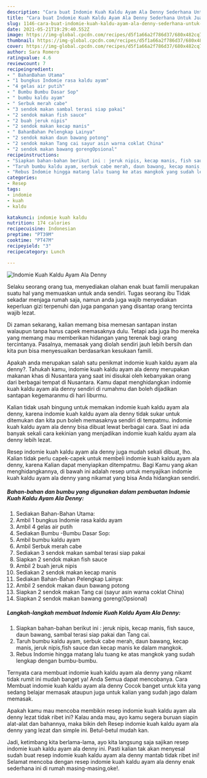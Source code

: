 ```yaml
---
description: "Cara buat Indomie Kuah Kaldu Ayam Ala Denny Sederhana Untuk Jualan"
title: "Cara buat Indomie Kuah Kaldu Ayam Ala Denny Sederhana Untuk Jualan"
slug: 1146-cara-buat-indomie-kuah-kaldu-ayam-ala-denny-sederhana-untuk-jualan
date: 2021-05-21T19:29:40.552Z
image: https://img-global.cpcdn.com/recipes/d5f1a66a2f786d37/680x482cq70/indomie-kuah-kaldu-ayam-ala-denny-foto-resep-utama.jpg
thumbnail: https://img-global.cpcdn.com/recipes/d5f1a66a2f786d37/680x482cq70/indomie-kuah-kaldu-ayam-ala-denny-foto-resep-utama.jpg
cover: https://img-global.cpcdn.com/recipes/d5f1a66a2f786d37/680x482cq70/indomie-kuah-kaldu-ayam-ala-denny-foto-resep-utama.jpg
author: Sara Romero
ratingvalue: 4.6
reviewcount: 7
recipeingredient:
- " BahanBahan Utama"
- "1 bungkus Indomie rasa kaldu ayam"
- "4 gelas air putih"
- " Bumbu Bumbu Dasar Sop"
- " bumbu kaldu ayam"
- " Serbuk merah cabe"
- "3 sendok makan sambal terasi siap pakai"
- "2 sendok makan fish sauce"
- "2 buah jeruk nipis"
- "2 sendok makan kecap manis"
- " BahanBahan Pelengkap Lainya"
- "2 sendok makan daun bawang potong"
- "2 sendok makan Tang cai sayur asin warna coklat China"
- "2 sendok makan bawang gorengOpsional"
recipeinstructions:
- "Siapkan bahan-bahan berikut ini : jeruk nipis, kecap manis, fish sauce, daun bawang, sambal terasi siap pakai dan Tang cai."
- "Taruh bumbu kaldu ayam, serbuk cabe merah, daun bawang, kecap manis, jeruk nipis,fish sauce dan kecap manis ke dalam mangkok."
- "Rebus Indomie hingga matang lalu tuang ke atas mangkok yang sudah lengkap dengan bumbu-bumbu."
categories:
- Resep
tags:
- indomie
- kuah
- kaldu

katakunci: indomie kuah kaldu 
nutrition: 174 calories
recipecuisine: Indonesian
preptime: "PT39M"
cooktime: "PT47M"
recipeyield: "3"
recipecategory: Lunch

---
```



![Indomie Kuah Kaldu Ayam Ala Denny](https://img-global.cpcdn.com/recipes/d5f1a66a2f786d37/680x482cq70/indomie-kuah-kaldu-ayam-ala-denny-foto-resep-utama.jpg)

Selaku seorang orang tua, menyediakan olahan enak buat famili merupakan suatu hal yang memuaskan untuk anda sendiri. Tugas seorang ibu Tidak sekadar menjaga rumah saja, namun anda juga wajib menyediakan keperluan gizi terpenuhi dan juga panganan yang disantap orang tercinta wajib lezat.

Di zaman  sekarang, kalian memang bisa memesan santapan instan walaupun tanpa harus capek memasaknya dulu. Tetapi ada juga lho mereka yang memang mau memberikan hidangan yang terenak bagi orang tercintanya. Pasalnya, memasak yang diolah sendiri jauh lebih bersih dan kita pun bisa menyesuaikan berdasarkan kesukaan famili. 



Apakah anda merupakan salah satu penikmat indomie kuah kaldu ayam ala denny?. Tahukah kamu, indomie kuah kaldu ayam ala denny merupakan makanan khas di Nusantara yang saat ini disukai oleh kebanyakan orang dari berbagai tempat di Nusantara. Kamu dapat menghidangkan indomie kuah kaldu ayam ala denny sendiri di rumahmu dan boleh dijadikan santapan kegemaranmu di hari liburmu.

Kalian tidak usah bingung untuk memakan indomie kuah kaldu ayam ala denny, karena indomie kuah kaldu ayam ala denny tidak sukar untuk ditemukan dan kita pun boleh memasaknya sendiri di tempatmu. indomie kuah kaldu ayam ala denny bisa dibuat lewat berbagai cara. Saat ini ada banyak sekali cara kekinian yang menjadikan indomie kuah kaldu ayam ala denny lebih lezat.

Resep indomie kuah kaldu ayam ala denny juga mudah sekali dibuat, lho. Kalian tidak perlu capek-capek untuk membeli indomie kuah kaldu ayam ala denny, karena Kalian dapat menyiapkan ditempatmu. Bagi Kamu yang akan menghidangkannya, di bawah ini adalah resep untuk menyajikan indomie kuah kaldu ayam ala denny yang nikamat yang bisa Anda hidangkan sendiri.

<!--inarticleads1-->

##### Bahan-bahan dan bumbu yang digunakan dalam pembuatan Indomie Kuah Kaldu Ayam Ala Denny:

1. Sediakan  Bahan-Bahan Utama:
1. Ambil 1 bungkus Indomie rasa kaldu ayam
1. Ambil 4 gelas air putih
1. Sediakan  Bumbu -Bumbu Dasar Sop:
1. Ambil  bumbu kaldu ayam
1. Ambil  Serbuk merah cabe
1. Sediakan 3 sendok makan sambal terasi siap pakai
1. Siapkan 2 sendok makan fish sauce
1. Ambil 2 buah jeruk nipis
1. Sediakan 2 sendok makan kecap manis
1. Sediakan  Bahan-Bahan Pelengkap Lainya:
1. Ambil 2 sendok makan daun bawang potong
1. Siapkan 2 sendok makan Tang cai (sayur asin warna coklat China)
1. Siapkan 2 sendok makan bawang goreng(Opsional)




<!--inarticleads2-->

##### Langkah-langkah membuat Indomie Kuah Kaldu Ayam Ala Denny:

1. Siapkan bahan-bahan berikut ini : jeruk nipis, kecap manis, fish sauce, daun bawang, sambal terasi siap pakai dan Tang cai.
1. Taruh bumbu kaldu ayam, serbuk cabe merah, daun bawang, kecap manis, jeruk nipis,fish sauce dan kecap manis ke dalam mangkok.
1. Rebus Indomie hingga matang lalu tuang ke atas mangkok yang sudah lengkap dengan bumbu-bumbu.




Ternyata cara membuat indomie kuah kaldu ayam ala denny yang nikamt tidak rumit ini mudah banget ya! Anda Semua dapat mencobanya. Cara Membuat indomie kuah kaldu ayam ala denny Cocok banget untuk kita yang sedang belajar memasak ataupun juga untuk kalian yang sudah jago dalam memasak.

Apakah kamu mau mencoba membikin resep indomie kuah kaldu ayam ala denny lezat tidak ribet ini? Kalau anda mau, ayo kamu segera buruan siapin alat-alat dan bahannya, maka bikin deh Resep indomie kuah kaldu ayam ala denny yang lezat dan simple ini. Betul-betul mudah kan. 

Jadi, ketimbang kita berlama-lama, ayo kita langsung saja sajikan resep indomie kuah kaldu ayam ala denny ini. Pasti kalian tak akan menyesal sudah buat resep indomie kuah kaldu ayam ala denny mantab tidak ribet ini! Selamat mencoba dengan resep indomie kuah kaldu ayam ala denny enak sederhana ini di rumah masing-masing,oke!.

